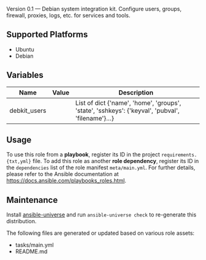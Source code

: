 
<!-- THIS IS A GENERATED FILE, DO NOT EDIT -->

Version 0.1 — Debian system integration kit. Configure users, groups, firewall, proxies, logs, etc. for services and tools.



## Supported Platforms

  * Ubuntu
  * Debian

## Variables

| Name | Value | Description |
|------|-------|-------------|
| debkit_users |   | List of dict {'name', 'home', 'groups', 'state', 'sshkeys': {'keyval', 'pubval', 'filename'}…} |



## Usage

To use this role from a **playbook**, 
register its ID in the project `requirements.{txt,yml}` file.
To add this role as another **role dependency**,
register its ID in the `dependencies` list of the role manifest `meta/main.yml`.
For further details,
please refer to the Ansible documentation at https://docs.ansible.com/playbooks_roles.html.




## Maintenance

Install [ansible-universe](https://github.com/fclaerho/ansible-universe)
and run `ansible-universe check` to re-generate this distribution.

The following files are generated or updated based on various role assets:
  * tasks/main.yml
  * README.md



